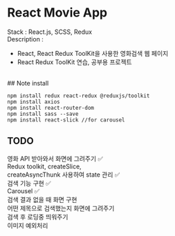 # React Movie App

Stack : React.js, SCSS, Redux <br>
Description : <br>
- React,  React Redux ToolKit을 사용한 영화검색 웹 페이지
- React Redux ToolKit 연습, 공부용 프로젝트

<br>
## Note
install

````
npm install redux react-redux @reduxjs/toolkit
npm install axios
npm install react-router-dom
npm install sass --save
npm install react-slick //for carousel
````
## TODO 

영화 API 받아와서 화면에 그려주기 ✅ <br>
Redux toolkit, createSlice, <br>createAsyncThunk 사용하여 state 관리 ✅ <br>
검색 기능 구현 ✅ <br>
Carousel ✅ <br>
검색 결과 없을 때 화면 구현  <br>
어떤 제목으로 검색했는지 화면에 그려주기 <br> 
검색 후 로딩중 띄워주기  <br>
이미지 예외처리 

